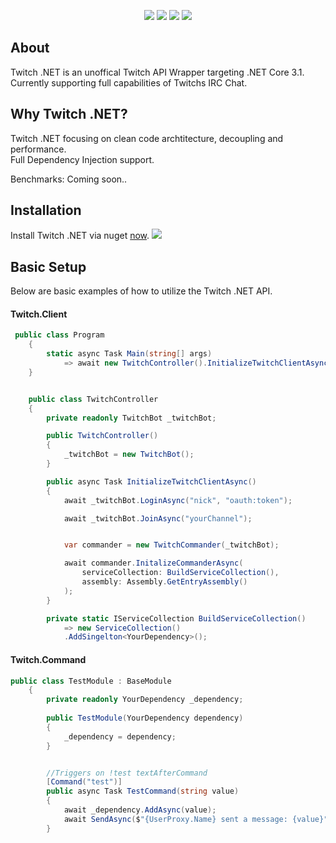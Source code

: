<p align="center">
 <img src="https://img.shields.io/github/issues-raw/naendo/twitch-net">
 <img src="https://img.shields.io/badge/.NETCore-3.1-ff69b4.svg">
 <img src="https://img.shields.io/github/workflow/status/naendo/twitchwrapper/.NET%20Core">
 <img src="https://img.shields.io/discord/298408053970305024?logo=discord">
</p>

## About

Twitch .NET is an unoffical Twitch API Wrapper targeting .NET Core 3.1. 
Currently supporting full capabilities of Twitchs IRC Chat.

## Why Twitch .NET?

Twitch .NET focusing on clean code archtitecture, decoupling and performance. <br/>
Full Dependency Injection support.

Benchmarks:
Coming soon..

## Installation

Install Twitch .NET via nuget [now](_blank). <img src="https://img.shields.io/nuget/dt/_blank?logo=nuget">

## Basic Setup

Below are basic examples of how to utilize the Twitch .NET API.

#### Twitch.Client

```C#
 public class Program
    {
        static async Task Main(string[] args)
            => await new TwitchController().InitializeTwitchClientAsync();
    }


    public class TwitchController
    {
        private readonly TwitchBot _twitchBot;

        public TwitchController()
        {
            _twitchBot = new TwitchBot();
        }

        public async Task InitializeTwitchClientAsync()
        {
            await _twitchBot.LoginAsync("nick", "oauth:token");

            await _twitchBot.JoinAsync("yourChannel");


            var commander = new TwitchCommander(_twitchBot);

            await commander.InitalizeCommanderAsync(
                serviceCollection: BuildServiceCollection(),
                assembly: Assembly.GetEntryAssembly()
            );
        }

        private static IServiceCollection BuildServiceCollection()
            => new ServiceCollection()
            .AddSingelton<YourDependency>();
```


#### Twitch.Command

```C#  
public class TestModule : BaseModule
    {
        private readonly YourDependency _dependency;
        
        public TestModule(YourDependency dependency)
        {
            _dependency = dependency;
        }


        //Triggers on !test textAfterCommand
        [Command("test")]
        public async Task TestCommand(string value)
        {
            await _dependency.AddAsync(value);
            await SendAsync($"{UserProxy.Name} sent a message: {value}");
        }



```
